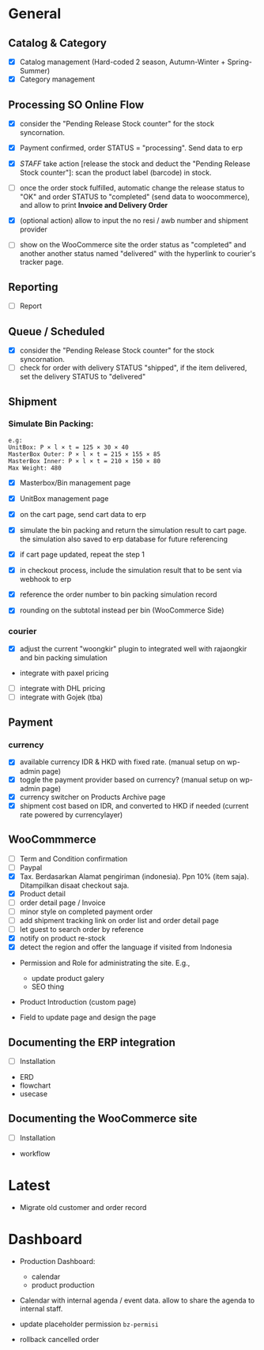 # General

## Catalog & Category

- [x] Catalog management (Hard-coded 2 season, Autumn-Winter + Spring-Summer)
- [x] Category management

<!-- @TODAY -->
## Processing SO Online Flow

- [x] consider the "Pending Release Stock counter" for the stock syncornation.

- [x] Payment confirmed, order STATUS = "processing". Send data to erp
- [x] _STAFF_ take action [release the stock and deduct the "Pending Release Stock counter"]: scan the product label (barcode) in stock.
- [ ] once the order stock fulfilled, automatic change the release status to "OK" and order STATUS to "completed" (send data to woocommerce), and allow to print **Invoice and Delivery Order**
- [x] (optional action) allow to input the no resi / awb number and shipment provider

- [ ] show on the WooCommerce site the order status as "completed" and another another status named "delivered" with the hyperlink to courier's tracker page.

<!-- @TODAY -->
## Reporting

- [ ] Report

## Queue / Scheduled

- [x] consider the "Pending Release Stock counter" for the stock syncornation.
- [ ] check for order with delivery STATUS "shipped", if the item delivered, set the delivery STATUS to "delivered"

## Shipment

### Simulate Bin Packing:

```
e.g:
UnitBox: P × l × t = 125 × 30 × 40
MasterBox Outer: P × l × t = 215 × 155 × 85
MasterBox Inner: P × l × t = 210 × 150 × 80
Max Weight: 480
```

- [x] Masterbox/Bin management page
- [x] UnitBox management page

- [x] on the cart page, send cart data to erp
- [x] simulate the bin packing and return the simulation result to cart page. the simulation also saved to erp database for future referencing
- [x] if cart page updated, repeat the step 1
- [x] in checkout process, include the simulation result that to be sent via webhook to erp
- [x] reference the order number to bin packing simulation record

- [x] rounding on the subtotal instead per bin (WooCommerce Side)


### courier

- [x] adjust the current "woongkir" plugin to integrated well with rajaongkir and bin packing simulation
- integrate with paxel pricing 
- [ ] integrate with DHL pricing 
- [ ] integrate with Gojek (tba) 

## Payment

### currency

- [x] available currency IDR & HKD with fixed rate. (manual setup on wp-admin page)
- [x] toggle the payment provider based on currency? (manual setup on wp-admin page)
- [x] currency switcher on Products Archive page
- [x] shipment cost based on IDR, and converted to HKD if needed (current rate powered by currencylayer)

## WooCommmerce

- [ ] Term and Condition confirmation
- [ ] Paypal
- [x] Tax. Berdasarkan Alamat pengiriman (indonesia). Ppn 10% (item saja). Ditampilkan disaat checkout saja.
- [x] Product detail
- [ ] order detail page / Invoice
- [ ] minor style on completed payment order
- [ ] add shipment tracking link on order list and order detail page
- [ ] let guest to search order by reference
- [x] notify on product re-stock
- [x] detect the region and offer the language if visited from Indonesia
- Permission and Role for administrating the site. E.g.,
    - update product galery
    - SEO thing

- Product Introduction (custom page)
- Field to update page and design the page


## Documenting the ERP integration

- [ ] Installation
- ERD
- flowchart
- usecase

## Documenting the WooCommerce site

- [ ] Installation
- workflow

# Latest

- Migrate old customer and order record

# Dashboard

- Production Dashboard:
    - calendar
    - product production

- Calendar with internal agenda / event data.
    allow to share the agenda to internal staff.

- update placeholder permission `bz-permisi`

- rollback cancelled order